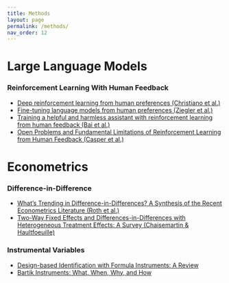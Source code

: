 ```yaml
---
title: Methods
layout: page
permalink: /methods/
nav_order: 12
---
```


# **Large Language Models**

### **Reinforcement Learning With Human Feedback**
<ul>
<li> <a href="https://arxiv.org/abs/1706.03741"> Deep reinforcement learning from human preferences (Christiano et al.)</a></li>
<li> <a href="https://arxiv.org/abs/1909.08593"> Fine-tuning language models from human preferences (Ziegler et al.)</a> </li>
<li> <a href="https://arxiv.org/abs/2204.05862"> Training a helpful and harmless assistant with
reinforcement learning from human feedback  (Bai et al.)</a> </li>
<li> <a href=""> Open Problems and Fundamental Limitations of
Reinforcement Learning from Human Feedback (Casper et al.) </a> </li>
</ul>

# **Econometrics**

### **Difference-in-Difference**
<ul>
<li> <a href="https://arxiv.org/pdf/2201.01194.pdf">What’s Trending in Difference-in-Differences? A Synthesis of the Recent Econometrics Literature (Roth et al.)</a></li>
<li> <a href="https://www.nber.org/papers/w29691"> Two-Way Fixed Effects and Differences-in-Differences with Heterogeneous Treatment Effects: A Survey (Chaisemartin & Haultfoeuille)</a></li>
</ul>

### **Instrumental Variables**
<ul>
<li> <a href="https://www.nber.org/papers/w31393">Design-based Identification with Formula Instruments: A Review </a></li>
<li> <a href="https://www.aeaweb.org/articles?id=10.1257/aer.20181047">Bartik Instruments: What, When, Why, and How</a></li>
</ul>

